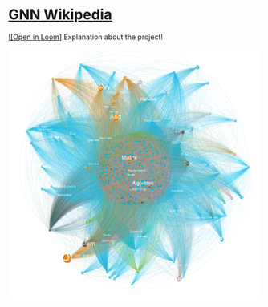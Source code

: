 # [GNN Wikipedia](https://dinizmaths.github.io/netdeploy/network/)

[![Open in Loom]](https://www.loom.com/share/27e4c46eb75f40918ce6fa375bf6f5da?sid=37ac00fb-8ebf-402a-9666-c85b1a57c564) Explanation about the project!

<img src="https://github.com/DinizMaths/airflow-project/blob/main/img/graph.png">
